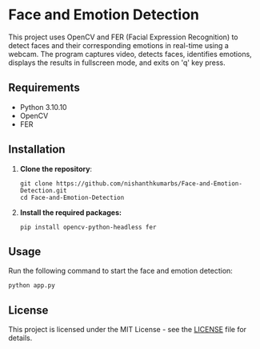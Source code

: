 # Face and Emotion Detection

This project uses OpenCV and FER (Facial Expression Recognition) to detect faces and their corresponding emotions in real-time using a webcam. The program captures video, detects faces, identifies emotions, displays the results in fullscreen mode, and exits on 'q' key press.

## Requirements

- Python 3.10.10
- OpenCV
- FER

## Installation

1. **Clone the repository**:
   ```
   git clone https://github.com/nishanthkumarbs/Face-and-Emotion-Detection.git
   cd Face-and-Emotion-Detection
    ```
2. **Install the required packages:**
    ```
    pip install opencv-python-headless fer
    ```
## Usage
Run the following command to start the face and emotion detection:
```
python app.py
```

## License
This project is licensed under the MIT License - see the [LICENSE](LICENSE) file for details.

